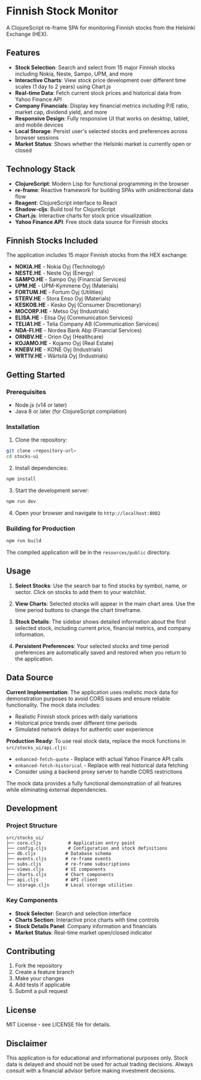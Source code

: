 # Finnish Stock Monitor

A ClojureScript re-frame SPA for monitoring Finnish stocks from the Helsinki Exchange (HEX).

## Features

- **Stock Selection**: Search and select from 15 major Finnish stocks including Nokia, Neste, Sampo, UPM, and more
- **Interactive Charts**: View stock price development over different time scales (1 day to 2 years) using Chart.js
- **Real-time Data**: Fetch current stock prices and historical data from Yahoo Finance API
- **Company Financials**: Display key financial metrics including P/E ratio, market cap, dividend yield, and more
- **Responsive Design**: Fully responsive UI that works on desktop, tablet, and mobile devices
- **Local Storage**: Persist user's selected stocks and preferences across browser sessions
- **Market Status**: Shows whether the Helsinki market is currently open or closed

## Technology Stack

- **ClojureScript**: Modern Lisp for functional programming in the browser
- **re-frame**: Reactive framework for building SPAs with unidirectional data flow
- **Reagent**: ClojureScript interface to React
- **Shadow-cljs**: Build tool for ClojureScript
- **Chart.js**: Interactive charts for stock price visualization
- **Yahoo Finance API**: Free stock data source for Finnish stocks

## Finnish Stocks Included

The application includes 15 major Finnish stocks from the HEX exchange:

- **NOKIA.HE** - Nokia Oyj (Technology)
- **NESTE.HE** - Neste Oyj (Energy)
- **SAMPO.HE** - Sampo Oyj (Financial Services)
- **UPM.HE** - UPM-Kymmene Oyj (Materials)
- **FORTUM.HE** - Fortum Oyj (Utilities)
- **STERV.HE** - Stora Enso Oyj (Materials)
- **KESKOB.HE** - Kesko Oyj (Consumer Discretionary)
- **MOCORP.HE** - Metso Oyj (Industrials)
- **ELISA.HE** - Elisa Oyj (Communication Services)
- **TELIA1.HE** - Telia Company AB (Communication Services)
- **NDA-FI.HE** - Nordea Bank Abp (Financial Services)
- **ORNBV.HE** - Orion Oyj (Healthcare)
- **KOJAMO.HE** - Kojamo Oyj (Real Estate)
- **KNEBV.HE** - KONE Oyj (Industrials)
- **WRT1V.HE** - Wärtsilä Oyj (Industrials)

## Getting Started

### Prerequisites

- Node.js (v14 or later)
- Java 8 or later (for ClojureScript compilation)

### Installation

1. Clone the repository:
```bash
git clone <repository-url>
cd stocks-ui
```

2. Install dependencies:
```bash
npm install
```

3. Start the development server:
```bash
npm run dev
```

4. Open your browser and navigate to `http://localhost:8082`

### Building for Production

```bash
npm run build
```

The compiled application will be in the `resources/public` directory.

## Usage

1. **Select Stocks**: Use the search bar to find stocks by symbol, name, or sector. Click on stocks to add them to your watchlist.

2. **View Charts**: Selected stocks will appear in the main chart area. Use the time period buttons to change the chart timeframe.

3. **Stock Details**: The sidebar shows detailed information about the first selected stock, including current price, financial metrics, and company information.

4. **Persistent Preferences**: Your selected stocks and time period preferences are automatically saved and restored when you return to the application.

## Data Source

**Current Implementation**: The application uses realistic mock data for demonstration purposes to avoid CORS issues and ensure reliable functionality. The mock data includes:
- Realistic Finnish stock prices with daily variations
- Historical price trends over different time periods
- Simulated network delays for authentic user experience

**Production Ready**: To use real stock data, replace the mock functions in `src/stocks_ui/api.cljs`:
- `enhanced-fetch-quote` - Replace with actual Yahoo Finance API calls
- `enhanced-fetch-historical` - Replace with real historical data fetching
- Consider using a backend proxy server to handle CORS restrictions

The mock data provides a fully functional demonstration of all features while eliminating external dependencies.

## Development

### Project Structure

```
src/stocks_ui/
├── core.cljs          # Application entry point
├── config.cljs        # Configuration and stock definitions
├── db.cljs           # Database schema
├── events.cljs       # re-frame events
├── subs.cljs         # re-frame subscriptions
├── views.cljs        # UI components
├── charts.cljs       # Chart components
├── api.cljs          # API client
└── storage.cljs      # Local storage utilities
```

### Key Components

- **Stock Selector**: Search and selection interface
- **Charts Section**: Interactive price charts with time controls
- **Stock Details Panel**: Company information and financials
- **Market Status**: Real-time market open/closed indicator

## Contributing

1. Fork the repository
2. Create a feature branch
3. Make your changes
4. Add tests if applicable
5. Submit a pull request

## License

MIT License - see LICENSE file for details.

## Disclaimer

This application is for educational and informational purposes only. Stock data is delayed and should not be used for actual trading decisions. Always consult with a financial advisor before making investment decisions.
